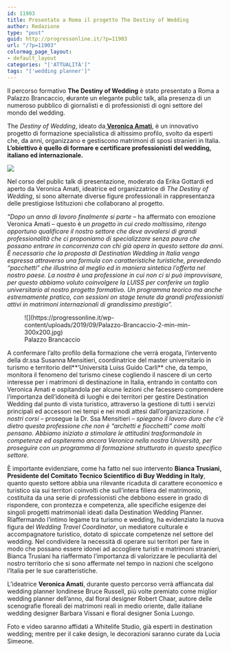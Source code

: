 ```yaml
---
id: 11903
title: Presentato a Roma il progetto The Destiny of Wedding
author: Redazione
type: "post"
guid: http://progressonline.it/?p=11903
url: "/?p=11903"
colormag_page_layout:
- default_layout
categories: "['ATTUALITÀ']"
tags: "['wedding planner']"
---
```


Il percorso formativo **The Destiny of Wedding** è stato presentato a Roma a Palazzo Brancaccio, <span style="text-decoration: line-through;">d</span>urante un elegante public talk, alla presenza di un numeroso pubblico di giornalisti e di professionisti di ogni settore del mondo del wedding.

The *Destiny of Wedding*, ideato da[ **Veronica Amati**](https://progressonline.it/ora-vi-svelo-destiny-of-wedding/), è un innovativo progetto di formazione specialistica di altissimo profilo, svolto da esperti che, da anni, organizzano e gestiscono matrimoni di sposi stranieri in Italia. **L’obiettivo è quello di formare e certificare professionisti del wedding, italiano ed internazionale.**

*![](https://progressonline.it/wp-content/uploads/2019/09/I-relatori-2-min-min-300x200.jpg)*

Nel corso del public talk di presentazione, moderato da Erika Gottardi ed aperto da Veronica Amati, ideatrice ed organizzatrice di *The Destiny of Wedding*, si sono alternate diverse figure professionali in rappresentanza delle prestigiose Istituzioni che collaborano al progetto.

*“Dopo un anno di lavoro finalmente si parte* – ha affermato con emozione Veronica Amati – questo è *un progetto in cui credo moltissimo, ritengo opportuno qualificare il nostro settore che deve avvalersi di grandi professionalità che ci proponiamo di specializzare senza paura che possano entrare in concorrenza con chi già opera in questo settore da anni. È necessario che la proposta di Destination Wedding in Italia venga espressa attraverso una formula con caratteristiche turistiche, prevedendo “pacchetti” che illustrino al meglio ed in maniera sintetica l’offerta nel nostro paese. La nostra è una professione in cui non ci si può improvvisare, per questo abbiamo voluto coinvolgere la LUISS per conferire un taglio universitario al nostro progetto formativo. Un programma teorico ma anche estremamente pratico, con sessioni on stage tenute da grandi professionisti attivi in matrimoni internazionali di grandissimo prestigio”.*

<figure aria-describedby="caption-attachment-11910" class="wp-caption alignright" id="attachment_11910" style="width: 400px">![](https://progressonline.it/wp-content/uploads/2019/09/Palazzo-Brancaccio-2-min-min-300x200.jpg)<figcaption class="wp-caption-text" id="caption-attachment-11910">Palazzo Brancaccio</figcaption></figure>

A confermare l’alto profilo della formazione che verrà erogata, l’intervento della dr.ssa Susanna Mensitieri, coordinatrice del master universitario in turismo e territorio dell**’Università Luiss Guido Carli** che, da tempo, monitora il fenomeno del turismo cinese cogliendo il nascere di un certo interesse per i matrimoni di destinazione in Italia, entrando in contatto con Veronica Amati e ospitandola per alcune lezioni che facessero comprendere l’importanza dell’idoneità di luoghi e dei territori per gestire Destination Wedding dal punto di vista turistico, attraverso la gestione di tutti i servizi principali ed accessori nei tempi e nei modi attesi dall’organizzazione. *I nostri corsi –* prosegue la Dr. Ssa Mensitieri – *spiegano il lavoro duro che c’è dietro questa professione che non è “archetti e fiocchetti” come molti pensano. Abbiamo iniziato a stimolare le attitudini trasformandole in competenze ed ospiteremo ancora Veronica nella nostra Università, per proseguire con un programma di formazione strutturato in questo specifico settore.*

È importante evidenziare, come ha fatto nel suo intervento **Bianca Trusiani, Presidente del Comitato Tecnico Scientifico di Buy Wedding in Italy**, quanto questo settore abbia una rilevante ricaduta di carattere economico e turistico sia sui territori coinvolti che sull’intera filiera del matrimonio, costituita da una serie di professionisti che debbono essere in grado di rispondere, con prontezza e competenza, alle specifiche esigenze dei singoli progetti matrimoniali ideati dalla Destination Wedding Planner. Riaffermando l’intimo legame tra turismo e wedding, ha evidenziato la nuova figura del *Wedding Travel Coordinator*, un mediatore culturale e accompagnatore turistico, dotato di spiccate competenze nel settore del wedding. Nel condividere la necessità di operare sui territori per fare in modo che possano essere idonei ad accogliere turisti e matrimoni stranieri, Bianca Trusiani ha riaffermato l’importanza di valorizzare le peculiarità del nostro territorio che si sono affermate nel tempo in nazioni che scelgono l’Italia per le sue caratteristiche.

L’ideatrice **Veronica Amati**, durante questo percorso verrà affiancata dal wedding planner londinese Bruce Russell, più volte premiato come miglior wedding planner dell’anno, dal floral designer Robert Chaar, autore delle scenografie floreali dei matrimoni reali in medio oriente, dalle italiane wedding designer Barbara Vissani e floral designer Sonia Luongo.

Foto e video saranno affidati a Whitelife Studio, già esperti in destination wedding; mentre per il cake design, le decorazioni saranno curate da Lucia Simeone.